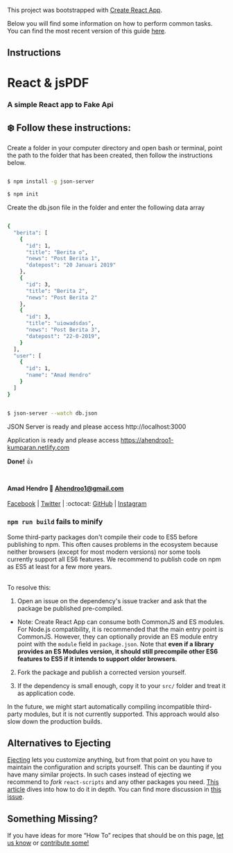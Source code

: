 This project was bootstrapped with [Create React App](https://github.com/facebookincubator/create-react-app).

Below you will find some information on how to perform common tasks.<br>
You can find the most recent version of this guide [here](https://github.com/facebookincubator/create-react-app/blob/master/packages/react-scripts/template/README.md).

## Instructions
#
# __React & jsPDF__

### A simple React app to Fake Api 

## __:snowflake: Follow these instructions:__

Create a folder in your computer directory and open bash or terminal, point the path to the folder that has been created, then follow the instructions below.

```bash

$ npm install -g json-server

$ npm init

```
Create the db.json file in the folder and enter the following data array

```bash

{
  "berita": [
    {
      "id": 1,
      "title": "Berita o",
      "news": "Post Berita 1",
      "datepost": "20 Januari 2019"
    },
    {
      "id": 3,
      "title": "Berita 2",
      "news": "Post Berita 2"
    },
    {
      "id": 3,
      "title": "uiowadsdas",
      "news": "Post Berita 3",
      "datepost": "22-0-2019",
    }
  ],
  "user": [
    {
      "id": 1,
      "name": "Amad Hendro"
    }
  ]
}

```

```bash

$ json-server --watch db.json

```

JSON Server is ready and please access http://localhost:3000

Application is ready and please access https://ahendroo1-kumparan.netlify.com

__Done!__ :thumbsup:

#

#### Amad Hendro :love_letter: Ahendroo1@gmail.com

[Facebook](https://www.facebook.com/ahendroo) |
[Twitter](https://twitter.com/ahendroo) |
:octocat: [GitHub](https://github.com/ahendroo1) |
[Instagram](https://www.instagram.com/ahendroo1)


### `npm run build` fails to minify

Some third-party packages don't compile their code to ES5 before publishing to npm. This often causes problems in the ecosystem because neither browsers (except for most modern versions) nor some tools currently support all ES6 features. We recommend to publish code on npm as ES5 at least for a few more years.

<br>
To resolve this:

1. Open an issue on the dependency's issue tracker and ask that the package be published pre-compiled.
  * Note: Create React App can consume both CommonJS and ES modules. For Node.js compatibility, it is recommended that the main entry point is CommonJS. However, they can optionally provide an ES module entry point with the `module` field in `package.json`. Note that **even if a library provides an ES Modules version, it should still precompile other ES6 features to ES5 if it intends to support older browsers**.

2. Fork the package and publish a corrected version yourself. 

3. If the dependency is small enough, copy it to your `src/` folder and treat it as application code.

In the future, we might start automatically compiling incompatible third-party modules, but it is not currently supported. This approach would also slow down the production builds.

## Alternatives to Ejecting

[Ejecting](#npm-run-eject) lets you customize anything, but from that point on you have to maintain the configuration and scripts yourself. This can be daunting if you have many similar projects. In such cases instead of ejecting we recommend to *fork* `react-scripts` and any other packages you need. [This article](https://auth0.com/blog/how-to-configure-create-react-app/) dives into how to do it in depth. You can find more discussion in [this issue](https://github.com/facebookincubator/create-react-app/issues/682).

## Something Missing?

If you have ideas for more “How To” recipes that should be on this page, [let us know](https://github.com/facebookincubator/create-react-app/issues) or [contribute some!](https://github.com/facebookincubator/create-react-app/edit/master/packages/react-scripts/template/README.md)
